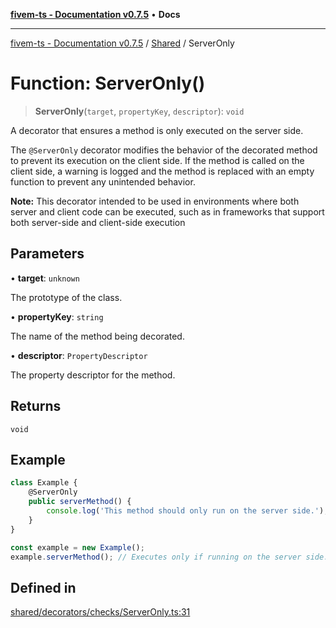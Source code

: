 [**fivem-ts - Documentation v0.7.5**](../../../README.md) • **Docs**

***

[fivem-ts - Documentation v0.7.5](../../../README.md) / [Shared](../README.md) / ServerOnly

# Function: ServerOnly()

> **ServerOnly**(`target`, `propertyKey`, `descriptor`): `void`

A decorator that ensures a method is only executed on the server side.

The `@ServerOnly` decorator modifies the behavior of the decorated method to prevent its execution
on the client side. If the method is called on the client side, a warning is logged and the method is replaced
with an empty function to prevent any unintended behavior.

**Note:** This decorator intended to be used in environments where both server and client code can be executed,
such as in frameworks that support both server-side and client-side execution

## Parameters

• **target**: `unknown`

The prototype of the class.

• **propertyKey**: `string`

The name of the method being decorated.

• **descriptor**: `PropertyDescriptor`

The property descriptor for the method.

## Returns

`void`

## Example

```ts
class Example {
    @ServerOnly
    public serverMethod() {
        console.log('This method should only run on the server side.');
    }
}

const example = new Example();
example.serverMethod(); // Executes only if running on the server side.
```

## Defined in

[shared/decorators/checks/ServerOnly.ts:31](https://github.com/Purpose-Dev/fivem-ts/blob/main/src/shared/decorators/checks/ServerOnly.ts#L31)
